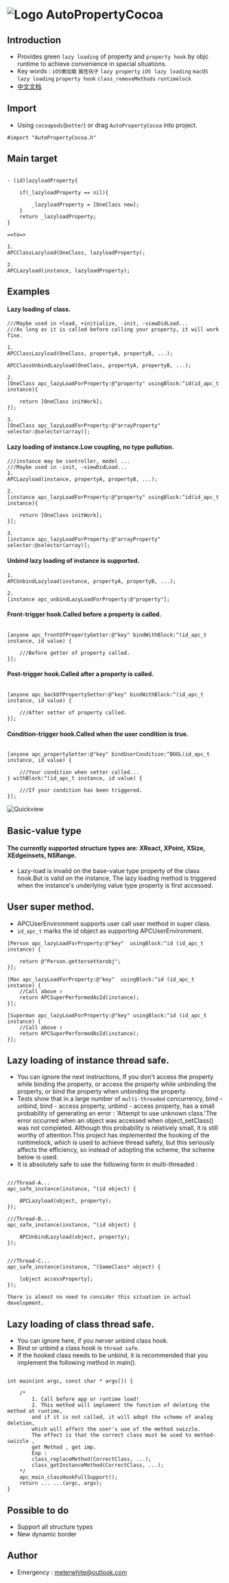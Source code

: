 
![Logo](https://raw.githubusercontent.com/Meterwhite/AutoPropertyCocoa/master/Taoist.png)
AutoPropertyCocoa
===
## Introduction
- Provides green `lazy loading` of property and  `property hook` by objc runtime to achieve convenience in special situations.
- Key words :  `iOS懒加载` `属性钩子` `lazy property` `iOS lazy loading` `macOS lazy loading` `property hook` `class_removeMethods` `runtimelock`
- [中文文档](https://github.com/Meterwhite/AutoPropertyCocoa/blob/master/README-Chines.md)

## Import
- Using `cocoapods`(`better`) or drag `AutoPropertyCocoa` into project.
```objc
#import "AutoPropertyCocoa.h"
```
## Main target
```objc

- (id)lazyloadProperty{

    if(_lazyloadProperty == nil){
    
        _lazyloadProperty = [OneClass new];
    }
    return _lazyloadProperty;
}

==to=>

1.
APCClassLazyload(OneClass, lazyloadProperty);

2.
APCLazyload(instance, lazyloadProperty);
```

## Examples
#### Lazy loading of class.
```objc
///Maybe used in +load, +initialize, -init, -viewDidLoad... 
///As long as it is called before calling your property, it will work fine.

1.
APCClassLazyload(OneClass, propertyA, propertyB, ...);

APCClassUnbindLazyload(OneClass, propertyA, propertyB, ...);

2.
[OneClass apc_lazyLoadForProperty:@"property" usingBlock:^id(id_apc_t instance){

    return [OneClass initWork];
}];

3.
[OneClass apc_lazyLoadForProperty:@"arrayProperty" selector:@selector(array)];

```
#### Lazy loading of instance.Low coupling, no type pollution.
```objc
///instance may be controller, model ...
///Maybe used in -init, -viewDidLoad... 
1.
APCLazyload(instance, propertyA, propertyB, ...);

2.
[instance apc_lazyLoadForProperty:@"property" usingBlock:^id(id_apc_t instance){

    return [OneClass initWork];
}];

3.
[instance apc_lazyLoadForProperty:@"arrayProperty" selector:@selector(array)];
```
#### Unbind lazy loading of instance is supported.
```objc
1.
APCUnbindLazyload(instance, propertyA, propertyB, ...);

2.
[instance apc_unbindLazyLoadForProperty:@"property"];

```

#### Front-trigger hook.Called before a property is called.
```objc

[anyone apc_frontOfPropertyGetter:@"key" bindWithBlock:^(id_apc_t instance, id value) {

    ///Before getter of property called.
}];

```
#### Post-trigger hook.Called after a property is called.
```objc

[anyone apc_backOfPropertySetter:@"key" bindWithBlock:^(id_apc_t instance, id value) {

    ///After setter of property called.
}];

```
#### Condition-trigger hook.Called when the user condition is true.
```objc

[anyone apc_propertySetter:@"key" bindUserCondition:^BOOL(id_apc_t instance, id value) {

    ///Your condition when setter called...
} withBlock:^(id_apc_t instance, id value) {

    ///If your condition has been triggered.
}];

```

![Quickview](https://raw.githubusercontent.com/qddnovo/AutoPropertyCocoa/master/Quickview.png)

## Basic-value type
#### The currently supported structure types are: XReact, XPoint, XSize, XEdgeinsets, NSRange.
- Lazy-load is invalid on the base-value type property of the class hook.But is valid on the instance, The lazy loading method is triggered when the instance's underlying value type property is first accessed.

## User super method.
- APCUserEnvironment supports user call user method in super class.
- `id_apc_t` marks the id object as supporting APCUserEnvironment.
```objc
[Person apc_lazyLoadForProperty:@"key"  usingBlock:^id (id_apc_t instance) {

    return @"Person.gettersetterobj";
}];

[Man apc_lazyLoadForProperty:@"key"  usingBlock:^id (id_apc_t instance) {
    //Call above ↑
    return APCSuperPerformedAsId(instance);
}];

[Superman apc_lazyLoadForProperty:@"key" usingBlock:^id (id_apc_t instance) {
    //Call above ↑
    return APCSuperPerformedAsId(instance);
}];
```

## Lazy loading of instance thread safe.
- You can ignore the next instructions, If you don't access the property while binding the property, or access the property while unbinding the property, or bind the property when unbinding the property.
- Tests show that in a large number of `multi-threaded` concurrency, bind - unbind, bind - access property, unbind - access property, has a small probability of generating an error : 'Attempt to use unknown class.'The error occurred when an object was accessed when object_setClass() was not completed. Although this probability is relatively small, it is still worthy of attention.This project has implemented the hooking of the runtimelock, which is used to achieve thread safety, but this seriously affects the efficiency, so instead of adopting the scheme, the scheme below is used.
- It is absolutely safe to use the following form in multi-threaded :
```objc

///Thread-A...
apc_safe_instance(instance, ^(id object) {

    APCLazyload(object, property);
});

///Thread-B...
apc_safe_instance(instance, ^(id object) {

    APCUnbindLazyload(object, property);
});


///Thread-C...
apc_safe_instance(instance, ^(SomeClass* object) {

    [object accessProperty];
});

There is almost no need to consider this situation in actual development.
```

## Lazy loading of class thread safe.
- You can ignore here, if you nerver unbind class hook.
- Bind or unbind a class hook is `thread safe`.
- If the hooked class needs to be unbind, it is recommended that you implement the following method in main().
```objc

int main(int argc, const char * argv[]) {

    /*
        1. Call before app or runtime load!
        2. This method will implement the function of deleting the method at runtime, 
        and if it is not called, it will adopt the scheme of analog deletion,
        which will affect the user's use of the method swizzle.
        The effect is that the correct class must be used to method-swizzle , 
        get Method , get imp.
        Exp :
        class_replaceMethod(CorrectClass, ...);
        class_getInstanceMethod(CorrectClass, ...);
    */
    apc_main_classHookFullSupport();
    return ... ...(argc, argv);
}
```

## Possible to do
- Support all structure types
- New dynamic border

## Author
- Emergency : meterwhite@outlook.com

